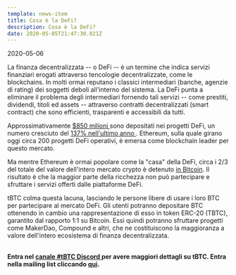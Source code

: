 ```yaml
---
template: news-item
title: Cosa è la DeFi?
description: Cosa è la DeFi?
date: 2020-05-05T21:47:30.021Z
---
```

2020-05-06

La finanza decentralizzata -- o DeFi -- è un termine che indica servizi finanziari erogati attraverso tencologie decentralizzate, come le blockchains. In molti ormai reputano i classici intermediari (banche, agenzie di rating) dei soggetti deboli all'interno del sistema. La DeFi punta a eliminare il problema degli intermediari fornendo tali servizi -- come prestiti, dividendi, titoli ed assets -- attraverso contratti decentralizzati (smart contract) che sono efficienti, trasparenti e accessibili da tutti.

Approssimativamente [$850 milioni ](http://defipulse.com/)sono depositati nei progetti DeFi, un numero cresciuto del [ 137% nell'ultimo anno ](https://defirate.com/market-report-2019/). Ethereum, sulla quale girano oggi circa 200 progetti DeFi operativi, è emersa come blockchain leader per questo mercato.

Ma mentre Ethereum è ormai popolare come la "casa" della DeFi, circa i 2/3 del totale del valore dell'intero mercato crypto è detenuto [in Bitcoin](https://coinmarketcap.com/charts/). Il risultato è che la maggior parte della ricchezza non può partecipare e sfruttare i servizi offerti dalle piattaforme DeFi.

tBTC colma questa lacuna, lasciando le persone libere di usare i loro BTC per partecipare al mercato DeFi. Gli utenti potranno depositare BTC ottenendo in cambio una rappresentazione di esso in token ERC-20 (TBTC), garantito dal rapporto 1:1 su Bitcoin. Essi quindi potranno sfruttare progetti come MakerDao, Compound e altri, che ne costituiscono la maggioranza a valore dell'intero ecosistema di finanza decentralizzata.

**\
Entra nel [canale #tBTC Discord ](https://chat.tbtc.network/)per avere maggiori dettagli su tBTC. Entra nella mailing list cliccando [qui](https://tbtc.network/#mailing-list).**
